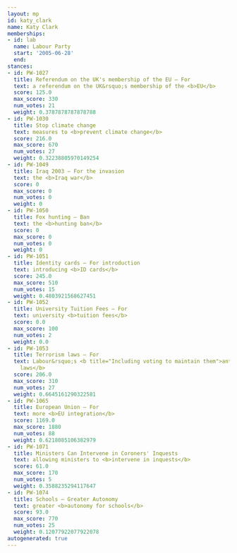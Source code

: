 ```yaml
---
layout: mp
id: katy_clark
name: Katy Clark
memberships:
- id: lab
  name: Labour Party
  start: '2005-06-28'
  end: 
stances:
- id: PW-1027
  title: Referendum on the UK's membership of the EU — For
  text: a referendum on the UK&rsquo;s membership of the <b>EU</b>
  score: 125.0
  max_score: 330
  num_votes: 21
  weight: 0.3787878787878788
- id: PW-1030
  title: Stop climate change
  text: measures to <b>prevent climate change</b>
  score: 216.0
  max_score: 670
  num_votes: 27
  weight: 0.32238805970149254
- id: PW-1049
  title: Iraq 2003 — For the invasion
  text: the <b>Iraq war</b>
  score: 0
  max_score: 0
  num_votes: 0
  weight: 0
- id: PW-1050
  title: Fox hunting — Ban
  text: the <b>hunting ban</b>
  score: 0
  max_score: 0
  num_votes: 0
  weight: 0
- id: PW-1051
  title: Identity cards — For introduction
  text: introducing <b>ID cards</b>
  score: 245.0
  max_score: 510
  num_votes: 15
  weight: 0.4803921568627451
- id: PW-1052
  title: University Tuition Fees — For
  text: university <b>tuition fees</b>
  score: 0.0
  max_score: 100
  num_votes: 2
  weight: 0.0
- id: PW-1053
  title: Terrorism laws — For
  text: Labour&rsquo;s <b title="Including voting to maintain them">anti-terrorism
    laws</b>
  score: 206.0
  max_score: 310
  num_votes: 27
  weight: 0.6645161290322581
- id: PW-1065
  title: European Union — For
  text: more <b>EU integration</b>
  score: 1169.0
  max_score: 1880
  num_votes: 88
  weight: 0.6218085106382979
- id: PW-1071
  title: Ministers Can Intervene in Coroners' Inquests
  text: allowing ministers to <b>intervene in inquests</b>
  score: 61.0
  max_score: 170
  num_votes: 5
  weight: 0.3588235294117647
- id: PW-1074
  title: Schools — Greater Autonomy
  text: greater <b>autonomy for schools</b>
  score: 93.0
  max_score: 770
  num_votes: 25
  weight: 0.12077922077922078
autogenerated: true
---
```

